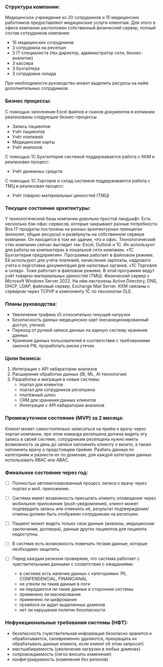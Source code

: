 ### Структура компании:
Медицинское учреждение из 20 сотрудников и 15 медицинских работников предоставляют медицинские услуги клиентам.
Для этого в офисе компании расположен собственный физический сервер, полный состав сотрудников компании:
- 15 медицинских сотрудников
- 3 сотрудника на ресепшн
- 3 IT-специалиста (тех.директор, администратор сети, бизнес-аналитик)
- 3 кассира
- 3 бухгалтера
- 3 сотрудника склада

При необходимости руководство может выделить ресурсы на найм дополнительных сотрудников.

### Бизнес процессы:
С помощью заполнения Excel файлов и сканов документов в копмании реализованы следующие бизнес-процессы
- Запись пациентов
- Учёт пациентов
- Учёт платежей
- Медицинские карты
- Учёт анализов

С помощью 1С.Бухгалтерия системой поддерживается работа с ККМ и реализован процесс:
- Учёт денежных средств

С помощью 1С.Торговля и склад системой поддерживается работа с ТМЦ и реализован процесс:
- Учёт товарно-материальных ценностей (ТМЦ)

### Текущее состояние архитектуры:
У технологической базы компании довольно простой ландшафт. Есть несколько бэк-офис сервисов, 
которые закрывают разные потребности. Все IT-продукты построены на разных архитектурных принципах (монолит, общие ресурсы) 
и развёрнуты на собственном сервере компании. Он находится в том же здании, что и офис.
Технологический стек компании сейчас выглядит так:
Excel, Outlook и 1С. Их используют для работы на компьютерах в локальной сети компании.
«1С Бухгалтерия предприятия». Программа работает в файловом режиме. Её используют для учёта платежей, начисления зарплаты, 
кадрового учёта и подготовки документации для налоговых органов.
«1С Торговля и склад». Тоже работает в файловом режиме. В этой программе ведут учёт товарно-материальных ценностей (ТМЦ).
Физический сервер с Microsoft Windows Server 2022. На нём настроены Active Directory, DNS, DHCP, LDAP, файловый сервер, 
Exchange Mail Server. ККМ связаны с сервером через TCP/IP и компоненту 1С по технологии OLE.

### Планы руководства:
- Увеличение трафика х5 относительно текущей нагрузки
- Безопасность данных медицинских карт (несанкционированный доступ, утечки)
- Переход от ручной записи данных на единую систему хранение данных
- Хранение данных пользователей в соответствии с требованиями законов РФ, проработать риски утечек

### Цели бизнеса:
1. Интеграция с API лабаратории анализов
2. Расширение обработки данных (BI, ML, AI технологии)
3. Разработка и миграция в новые системы:
   * портал для клиентов
   * портал для сотрудников ресепшена
   * платёжный шлюз
   * CRM для хранения данных клиентов
   * Интеграция с API лабаратории анализов

### Промежуточное состояние (MVP) за 2 месяца:
Клиент может самостоятельно записаться на приём к врачу через портал компании, при этом команда ресепшена должна видеть 
эту запись в своей системе, сотрудникам ресепщена нужно иметь возможность за день до записи напомнить клиенту о визите,
а также напомнить врачу о предстоящем приёме. Разбить данные по категориям и разнести их по доменам, 
для каждой категории данных использовать RBAC или ABAC.

### Финальное состояние через год:
- [ ] Полностью автоматизированный процесс записи к врачу через портал и моб. приложение. 

- [ ] Система имеет возможность присылать клиенту оповещение через мобильное приложение (push-уведомления), 
клиент может подтвердить запись или отменить её, результат подтверждения/отмены должен быть отображен сотрудникам на ресепшен. 

- [ ] Пациент может видеть только свои данные (анализы, медицинские заключения, договора), 
данные других пациентов для пациента недоступны.

- [ ] В системе есть возможность помечать тегами данные, которые необходимо защитить.

- [ ] Перед каждым релизом проверяем, что система работает с чувствительными данными с сооветствии с ожиданиями:
  - в системе есть наличие данных с категориями: PII, CONFENDENCIAL, FINANCIANAL
  - не утекли ли такие данные в логи
  - не передаются ли такие данные в сторонние системы
  - применено ли маскирование
  - применено ли шифрование 
  - провёлся ли аудит выделенных доменов
  - нет ли нарушения политик безопасности

### Нефункциональные требования системы (НФТ):
* безопасность (чувствительная информация безопасно хранится и обрабатывается, своевременно удаляются, 
прекращать их обрабатывать данные клиента, если клиент об этом запросит)
* мастшабируемость (увеличение нагрузки в любых доменах)
* сопровождаемость (легко вносить изменения)
* конфигурируемость (изменения без релизов)

